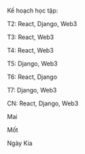 Kế hoạch học tập:



T2: React, Django, Web3

T3: React, Web3

T4: React, Web3

T5: Django, Web3

T6: React, Django

T7: Django, Web3

CN: React, Django, Web3



Mai

Mốt

Ngày Kia


